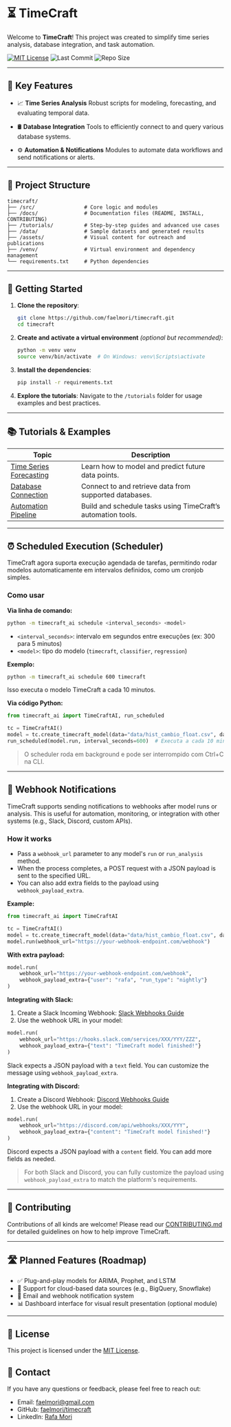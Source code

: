 # ⏳ TimeCraft

Welcome to **TimeCraft**! This project was created to simplify time series analysis, database integration, and task automation.

[![MIT License](https://img.shields.io/badge/License-MIT-blue.svg)](https://opensource.org/licenses/MIT) ![Last Commit](https://img.shields.io/github/last-commit/faelmori/timecraft) ![Repo Size](https://img.shields.io/github/repo-size/faelmori/timecraft)

---

## 🚀 Key Features

* 📈 **Time Series Analysis**
  Robust scripts for modeling, forecasting, and evaluating temporal data.

* 🛢️ **Database Integration**
  Tools to efficiently connect to and query various database systems.

* ⚙️ **Automation & Notifications**
  Modules to automate data workflows and send notifications or alerts.

---

## 📁 Project Structure

```
timecraft/
├── /src/                # Core logic and modules
├── /docs/               # Documentation files (README, INSTALL, CONTRIBUTING)
├── /tutorials/          # Step-by-step guides and advanced use cases
├── /data/               # Sample datasets and generated results
├── /assets/             # Visual content for outreach and publications
├── /venv/               # Virtual environment and dependency management
└── requirements.txt     # Python dependencies
```

---

## 🧭 Getting Started

1. **Clone the repository**:

   ```bash
   git clone https://github.com/faelmori/timecraft.git
   cd timecraft
   ```

2. **Create and activate a virtual environment** *(optional but recommended)*:

   ```bash
   python -m venv venv
   source venv/bin/activate  # On Windows: venv\Scripts\activate
   ```

3. **Install the dependencies**:

   ```bash
   pip install -r requirements.txt
   ```

4. **Explore the tutorials**:
   Navigate to the `/tutorials` folder for usage examples and best practices.

---

## 📚 Tutorials & Examples

| Topic                                               | Description                                                  |
| --------------------------------------------------- | ------------------------------------------------------------ |
| [Time Series Forecasting](tutorials/forecasting.md) | Learn how to model and predict future data points.           |
| [Database Connection](tutorials/database.md)        | Connect to and retrieve data from supported databases.       |
| [Automation Pipeline](tutorials/automation.md)      | Build and schedule tasks using TimeCraft’s automation tools. |

---

## ⏰ Scheduled Execution (Scheduler)

TimeCraft agora suporta execução agendada de tarefas, permitindo rodar modelos automaticamente em intervalos definidos, como um cronjob simples.

### Como usar

**Via linha de comando:**

```bash
python -m timecraft_ai schedule <interval_seconds> <model>
```

- `<interval_seconds>`: intervalo em segundos entre execuções (ex: 300 para 5 minutos)
- `<model>`: tipo do modelo (`timecraft`, `classifier`, `regression`)

**Exemplo:**

```bash
python -m timecraft_ai schedule 600 timecraft
```

Isso executa o modelo TimeCraft a cada 10 minutos.

**Via código Python:**

```python
from timecraft_ai import TimeCraftAI, run_scheduled

tc = TimeCraftAI()
model = tc.create_timecraft_model(data="data/hist_cambio_float.csv", date_column="dt", value_columns=["purchaseValue", "saleValue"], is_csv=True)
run_scheduled(model.run, interval_seconds=600)  # Executa a cada 10 minutos
```

> O scheduler roda em background e pode ser interrompido com Ctrl+C na CLI.

---

## 🔔 Webhook Notifications

TimeCraft supports sending notifications to webhooks after model runs or analysis. This is useful for automation, monitoring, or integration with other systems (e.g., Slack, Discord, custom APIs).

### How it works
- Pass a `webhook_url` parameter to any model's `run` or `run_analysis` method.
- When the process completes, a POST request with a JSON payload is sent to the specified URL.
- You can also add extra fields to the payload using `webhook_payload_extra`.

**Example:**

```python
from timecraft_ai import TimeCraftAI

tc = TimeCraftAI()
model = tc.create_timecraft_model(data="data/hist_cambio_float.csv", date_column="dt", value_columns=["purchaseValue", "saleValue"], is_csv=True)
model.run(webhook_url="https://your-webhook-endpoint.com/webhook")
```

**With extra payload:**

```python
model.run(
    webhook_url="https://your-webhook-endpoint.com/webhook",
    webhook_payload_extra={"user": "rafa", "run_type": "nightly"}
)
```

**Integrating with Slack:**

1. Create a Slack Incoming Webhook: [Slack Webhooks Guide](https://api.slack.com/messaging/webhooks)
2. Use the webhook URL in your model:

```python
model.run(
    webhook_url="https://hooks.slack.com/services/XXX/YYY/ZZZ",
    webhook_payload_extra={"text": "TimeCraft model finished!"}
)
```

Slack expects a JSON payload with a `text` field. You can customize the message using `webhook_payload_extra`.

**Integrating with Discord:**

1. Create a Discord Webhook: [Discord Webhooks Guide](https://support.discord.com/hc/en-us/articles/228383668-Intro-to-Webhooks)
2. Use the webhook URL in your model:

```python
model.run(
    webhook_url="https://discord.com/api/webhooks/XXX/YYY",
    webhook_payload_extra={"content": "TimeCraft model finished!"}
)
```

Discord expects a JSON payload with a `content` field. You can add more fields as needed.

> For both Slack and Discord, you can fully customize the payload using `webhook_payload_extra` to match the platform's requirements.

---

## 🤝 Contributing

Contributions of all kinds are welcome!
Please read our [CONTRIBUTING.md](CONTRIBUTING.md) for detailed guidelines on how to help improve TimeCraft.

---

## 🛣️ Planned Features (Roadmap)

* ✅ Plug-and-play models for ARIMA, Prophet, and LSTM
* 🚧 Support for cloud-based data sources (e.g., BigQuery, Snowflake)
* 🔔 Email and webhook notification system
* 📊 Dashboard interface for visual result presentation (optional module)

---

## 📄 License

This project is licensed under the [MIT License](https://opensource.org/licenses/MIT).


## 📧 Contact

If you have any questions or feedback, please feel free to reach out:

- Email: [faelmori@gmail.com](mailto:faelmori@gmail.com)
- GitHub: [faelmori/timecraft](https://github.com/faelmori/timecraft)
- LinkedIn: [Rafa Mori](https://www.linkedin.com/in/rafa-mori)